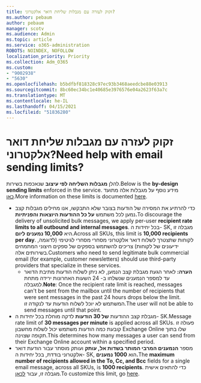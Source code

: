 ```yaml
---
title: זקוק לעזרה עם מגבלות שליחת דואר אלקטרוני?
ms.author: pebaum
author: pebaum
manager: scotv
ms.audience: Admin
ms.topic: article
ms.service: o365-administration
ROBOTS: NOINDEX, NOFOLLOW
localization_priority: Priority
ms.collection: Adm_O365
ms.custom:
- "9002938"
- "5630"
ms.openlocfilehash: b5bdfbf818328c97ec93b3468aeedcbe88e03913
ms.sourcegitcommit: 8bc60ec34bc1e40685e3976576e04a2623f63a7c
ms.translationtype: MT
ms.contentlocale: he-IL
ms.lasthandoff: 04/15/2021
ms.locfileid: "51836280"
---
```

# <a name="need-help-with-email-sending-limits"></a><span data-ttu-id="c6df9-102">זקוק לעזרה עם מגבלות שליחת דואר אלקטרוני?</span><span class="sxs-lookup"><span data-stu-id="c6df9-102">Need help with email sending limits?</span></span>

<span data-ttu-id="c6df9-103">להלן **מגבלות השליחה לפי עיצוב** שנאכפות בשירות.</span><span class="sxs-lookup"><span data-stu-id="c6df9-103">Below is the **by-design sending limits** enforced in the service.</span></span> <span data-ttu-id="c6df9-104">מידע נוסף על מגבלות אלה מתועד [כאן](https://docs.microsoft.com/office365/servicedescriptions/exchange-online-service-description/exchange-online-limits#receiving-and-sending-limits).</span><span class="sxs-lookup"><span data-stu-id="c6df9-104">More information on these limits is documented [here](https://docs.microsoft.com/office365/servicedescriptions/exchange-online-service-description/exchange-online-limits#receiving-and-sending-limits).</span></span>

- <span data-ttu-id="c6df9-105">כדי להרתיע את המסירה של הודעות בצובר שלא התבקשו, אנו מחילים מגבלות קצב נמען לכל משתמש **על כל ההודעות היוצאות והפניתיות.**</span><span class="sxs-lookup"><span data-stu-id="c6df9-105">To discourage the delivery of unsolicited bulk messages, we apply per-user **recipient rate limits to all outbound and internal messages**.</span></span> <span data-ttu-id="c6df9-106">בכל יחידות ה- SK, מגבלה זו היא **10,000 נמענים ליום**.</span><span class="sxs-lookup"><span data-stu-id="c6df9-106">Across all SKUs, this limit is **10,000 recipients per day**.</span></span>  <span data-ttu-id="c6df9-107">לקוחות שתצטרך לשלוח דואר אלקטרוני מסחרי מסחרי לגיטימי (לדוגמה, ידיעונים של לקוחות) צריכים להשתמש בספקים של ספקים חיצוני המתמחים בשירותים אלה.</span><span class="sxs-lookup"><span data-stu-id="c6df9-107">Customers who need to send legitimate bulk commercial email (for example, customer newsletters) should use third-party providers that specialize in these services.</span></span>
    - <span data-ttu-id="c6df9-108">**הערה:** לאחר הגעת מגבלת קצב הנמען, לא ניתן לשלוח הודעות מתיבת הדואר עד למספר הנמענים שנשלחו ב- 24 השעות האחרונות ירידה מתחת למגבלה.</span><span class="sxs-lookup"><span data-stu-id="c6df9-108">**Note**: Once the recipient rate limit is reached, messages can't be sent from the mailbox until the number of recipients that were sent messages in the past 24 hours drops below the limit.</span></span> <span data-ttu-id="c6df9-109">המשתמש לא יוכל לשלוח הודעות עד לנקודה זו.</span><span class="sxs-lookup"><span data-stu-id="c6df9-109">The user will not be able to send messages until that point.</span></span>
- <span data-ttu-id="c6df9-110">מגבלת קצב ההודעות **של 30 הודעות** לדקה מוחלת בכל יחידות ה- SK.</span><span class="sxs-lookup"><span data-stu-id="c6df9-110">Message rate limit of **30 messages per minute** is applied across all SKUs.</span></span> <span data-ttu-id="c6df9-111">פעולה זו קובעת כמה הודעות משתמש יכול לשלוח מחשבון Exchange Online שלו בתוך תקופה שצוינה.</span><span class="sxs-lookup"><span data-stu-id="c6df9-111">This determines how many messages a user can send from their Exchange Online account within a specified period.</span></span>
- <span data-ttu-id="c6df9-112">מספר **הנמענים המרבי המותר בשדות אל, עותק** ועותק מוסתר עבור הודעת דואר אלקטרוני בודדת, בכל יחידות ה- SK, הוא **1000 נמענים.**</span><span class="sxs-lookup"><span data-stu-id="c6df9-112">The **maximum number of recipients allowed in the To, Cc, and Bcc** fields for a single email message, across all SKUs, is **1000 recipients**.</span></span> <span data-ttu-id="c6df9-113">כדי להתאים אישית מגבלה זו, עבור [לכאן](https://techcommunity.microsoft.com/t5/exchange-team-blog/customizable-recipient-limits-in-office-365/ba-p/1183228).</span><span class="sxs-lookup"><span data-stu-id="c6df9-113">To customize this limit, go [here](https://techcommunity.microsoft.com/t5/exchange-team-blog/customizable-recipient-limits-in-office-365/ba-p/1183228).</span></span>
